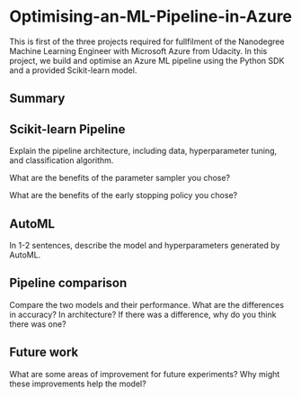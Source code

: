 # Optimising-an-ML-Pipeline-in-Azure
This is first of the three projects required for fullfilment of the Nanodegree Machine Learning Engineer with Microsoft Azure from Udacity. In this project, we build and optimise an Azure ML pipeline using the Python SDK and a provided Scikit-learn model.

## Summary


## Scikit-learn Pipeline
Explain the pipeline architecture, including data, hyperparameter tuning, and classification algorithm.

What are the benefits of the parameter sampler you chose?

What are the benefits of the early stopping policy you chose?

## AutoML
In 1-2 sentences, describe the model and hyperparameters generated by AutoML.

## Pipeline comparison
Compare the two models and their performance. What are the differences in accuracy? In architecture? If there was a difference, why do you think there was one?

## Future work
What are some areas of improvement for future experiments? Why might these improvements help the model?
